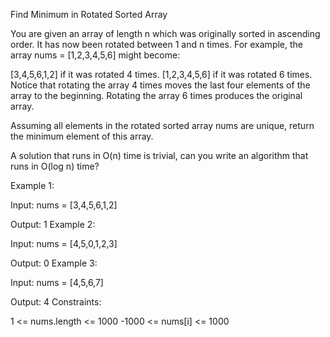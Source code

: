 Find Minimum in Rotated Sorted Array


You are given an array of length n which was originally sorted in ascending order. It has now been rotated between 1 and n times. For example, the array nums = [1,2,3,4,5,6] might become:

[3,4,5,6,1,2] if it was rotated 4 times.
[1,2,3,4,5,6] if it was rotated 6 times.
Notice that rotating the array 4 times moves the last four elements of the array to the beginning. Rotating the array 6 times produces the original array.

Assuming all elements in the rotated sorted array nums are unique, return the minimum element of this array.

A solution that runs in O(n) time is trivial, can you write an algorithm that runs in O(log n) time?

Example 1:

Input: nums = [3,4,5,6,1,2]

Output: 1
Example 2:

Input: nums = [4,5,0,1,2,3]

Output: 0
Example 3:


Input: nums = [4,5,6,7]

Output: 4
Constraints:

1 <= nums.length <= 1000
-1000 <= nums[i] <= 1000
